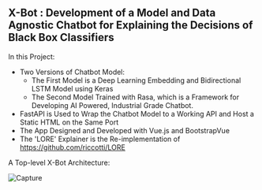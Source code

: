 ## **X-Bot** : Development of a Model and Data Agnostic Chatbot for Explaining the Decisions of Black Box Classifiers 
In this Project:
- Two Versions of Chatbot Model: 
  - The First Model is a Deep Learning Embedding and Bidirectional LSTM Model using Keras
  - The Second Model Trained with Rasa, which is a Framework for Developing AI Powered, Industrial Grade Chatbot.
- FastAPI is Used to Wrap the Chatbot Model to a Working API and Host a Static HTML on the Same Port
- The App Designed and Developed with Vue.js and BootstrapVue
- The 'LORE' Explainer is the Re-implementation of https://github.com/riccotti/LORE

A Top-level X-Bot Architecture:

![Capture](https://user-images.githubusercontent.com/43795622/130700428-9738ce4c-9643-405c-83c7-ae5828da580d.PNG)

